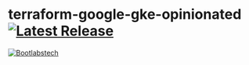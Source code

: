 # terraform-google-gke-opinionated [![Latest Release](https://img.shields.io/github/release/bootlabstech/terraform-google-gke-opinionated.svg)](https://github.com/bootlabstech/terraform-google-gke-opinionated/releases/latest)

[![Bootlabstech][logo]](https://www.bootlabs.in)

[logo]: https://www.bootlabs.in/wp-content/uploads/2020/09/logo.png